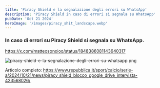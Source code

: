 ```yaml
---
title: 'Piracy Shield e la segnalazione degli errori su WhatsApp'
description: 'Piracy Shield in caso di errori si segnala su WhatsApp'
pubDate: 'Oct 21 2024'
heroImage: '/images/piracy_shit_landscape.webp'
---
```


### In caso di errori su Piracy Shield si segnala su WhatsApp.


https://x.com/matteosonoioo/status/1848386081143640317

![piracy-shield-e-la-segnalazione-degli-errori-su-whatsapp.png](/images/piracy-shield-e-la-segnalazione-degli-errori-su-whatsapp.png)

Articolo completo: https://www.repubblica.it/sport/calcio/serie-a/2024/10/21/news/piracy_shield_blocco_google_drive_intervista-423568026/